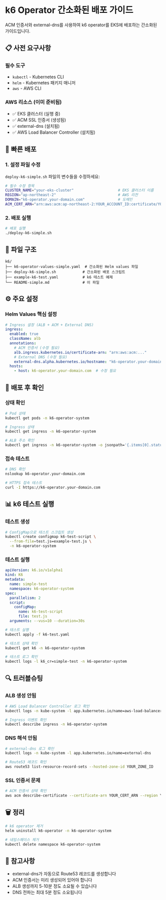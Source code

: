 # k6 Operator 간소화된 배포 가이드

ACM 인증서와 external-dns를 사용하여 k6 operator를 EKS에 배포하는 간소화된 가이드입니다.

## 📋 사전 요구사항

### 필수 도구
- `kubectl` - Kubernetes CLI
- `helm` - Kubernetes 패키지 매니저  
- `aws` - AWS CLI

### AWS 리소스 (이미 준비됨)
- ✅ EKS 클러스터 (실행 중)
- ✅ ACM SSL 인증서 (생성됨)
- ✅ external-dns (설치됨)
- ✅ AWS Load Balancer Controller (설치됨)

## 🚀 빠른 배포

### 1. 설정 파일 수정

`deploy-k6-simple.sh` 파일의 변수들을 수정하세요:

```bash
# 필수 수정 항목
CLUSTER_NAME="your-eks-cluster"                    # EKS 클러스터 이름
REGION="ap-northeast-2"                            # AWS 리전
DOMAIN="k6-operator.your-domain.com"               # 도메인
ACM_CERT_ARN="arn:aws:acm:ap-northeast-2:YOUR_ACCOUNT_ID:certificate/YOUR_CERTIFICATE_ID"  # ACM 인증서 ARN
```

### 2. 배포 실행

```bash
# 배포 실행
./deploy-k6-simple.sh
```

## 📁 파일 구조

```
k6/
├── k6-operator-values-simple.yaml  # 간소화된 Helm values 파일
├── deploy-k6-simple.sh            # 간소화된 배포 스크립트
├── example-k6-test.yaml           # k6 테스트 예제
└── README-simple.md               # 이 파일
```

## ⚙️ 주요 설정

### Helm Values 핵심 설정

```yaml
# Ingress 설정 (ALB + ACM + External DNS)
ingress:
  enabled: true
  className: alb
  annotations:
    # ACM 인증서 (수정 필요)
    alb.ingress.kubernetes.io/certificate-arn: "arn:aws:acm:..."
    # External DNS (수정 필요)
    external-dns.alpha.kubernetes.io/hostname: "k6-operator.your-domain.com"
  hosts:
    - host: k6-operator.your-domain.com  # 수정 필요
```

## 🔧 배포 후 확인

### 상태 확인
```bash
# Pod 상태
kubectl get pods -n k6-operator-system

# Ingress 상태  
kubectl get ingress -n k6-operator-system

# ALB 주소 확인
kubectl get ingress -n k6-operator-system -o jsonpath='{.items[0].status.loadBalancer.ingress[0].hostname}'
```

### 접속 테스트
```bash
# DNS 확인
nslookup k6-operator.your-domain.com

# HTTPS 접속 테스트
curl -I https://k6-operator.your-domain.com
```

## 📊 k6 테스트 실행

### 테스트 생성
```bash
# ConfigMap으로 테스트 스크립트 생성
kubectl create configmap k6-test-script \
  --from-file=test.js=example-test.js \
  -n k6-operator-system
```

### 테스트 실행
```yaml
apiVersion: k6.io/v1alpha1
kind: K6
metadata:
  name: simple-test
  namespace: k6-operator-system
spec:
  parallelism: 2
  script:
    configMap:
      name: k6-test-script
      file: test.js
  arguments: --vus=10 --duration=30s
```

```bash
# 테스트 실행
kubectl apply -f k6-test.yaml

# 테스트 상태 확인
kubectl get k6 -n k6-operator-system

# 테스트 로그 확인
kubectl logs -l k6_cr=simple-test -n k6-operator-system
```

## 🔍 트러블슈팅

### ALB 생성 안됨
```bash
# AWS Load Balancer Controller 로그 확인
kubectl logs -n kube-system -l app.kubernetes.io/name=aws-load-balancer-controller

# Ingress 이벤트 확인
kubectl describe ingress -n k6-operator-system
```

### DNS 해석 안됨
```bash
# external-dns 로그 확인
kubectl logs -n kube-system -l app.kubernetes.io/name=external-dns

# Route53 레코드 확인
aws route53 list-resource-record-sets --hosted-zone-id YOUR_ZONE_ID
```

### SSL 인증서 문제
```bash
# ACM 인증서 상태 확인
aws acm describe-certificate --certificate-arn YOUR_CERT_ARN --region YOUR_REGION
```

## 🗑️ 정리

```bash
# k6 operator 제거
helm uninstall k6-operator -n k6-operator-system

# 네임스페이스 제거
kubectl delete namespace k6-operator-system
```

## 📝 참고사항

- external-dns가 자동으로 Route53 레코드를 생성합니다
- ACM 인증서는 미리 생성되어 있어야 합니다
- ALB 생성까지 5-10분 정도 소요될 수 있습니다
- DNS 전파는 최대 5분 정도 소요됩니다
